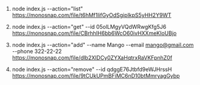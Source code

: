 1. node index.js --action="list"
https://monosnap.com/file/t6hMf1lifGyOdSgipIkpS5yHH2Y9WT

2. node index.js --action="get" --id 05olLMgyVQdWRwgKfg5J6
https://monosnap.com/file/CBrhhIH6bb6WcO60ivHXXmeKIoUBjo

3. node index.js --action="add" --name Mango --email mango@gmail.com --phone 322-22-22
https://monosnap.com/file/dlb2XIDCy0ZYXaHqtrxRaVKFpnhZ0f

4. node index.js --action="remove" --id qdggE76Jtbfd9eWJHrssH
https://monosnap.com/file/9tCUkUPmBFiMC6nD10btMmryagGybp